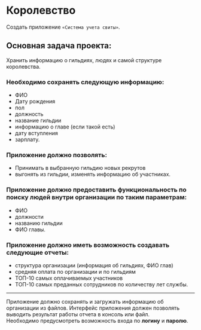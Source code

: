 # Королевство
Создать приложение `«Система учета свиты»`.
## Основная задача проекта: 
Хранить информацию о гильдиях, людях и самой структуре королевства.
### Необходимо сохранять следующую информацию:
- ФИО
- Дату рождения
- пол
- должность
- название гильдии
- информацию о главе (если такой есть)
- дату вступления
- зарплату.
### Приложение должно позволять:
* Принимать в выбранную гильдию новых рекрутов
* выгонять из гильдии, изменять информацию об участниках. 
### Приложение должно предоставить функциональность по поиску людей внутри организации по таким параметрам: 
* ФИО
* должности
* названию гильдии
* ФИО главы.
### Приложение должно иметь возможность создавать следующие отчеты:
* структура организации (информация об гильдиях, ФИО глав)
* средняя оплата по организации и по гильдиям
* ТОП-10 самых оплачиваемых участников
* ТОП-10 самых преданных сотрудников по количеству лет службы.

---
Приложение должно сохранять и загружать информацию об организации из файлов.
Интерфейс приложения должен позволять выводить результат работы отчета в консоль или файл.\
Необходимо предусмотреть возможность входа по **логину** и **паролю**.
